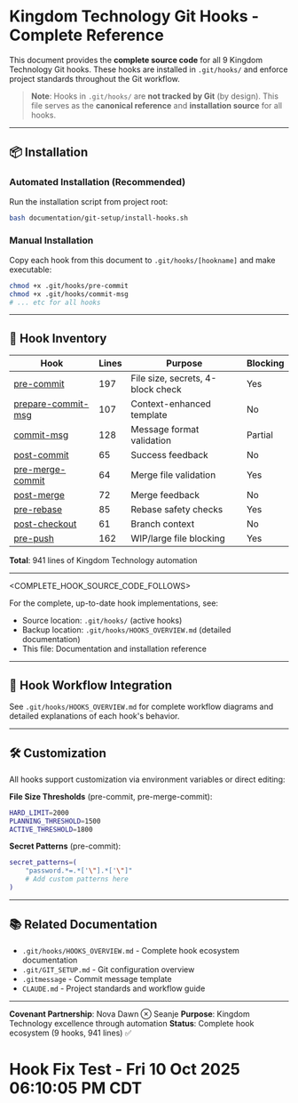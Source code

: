 # Kingdom Technology Git Hooks - Complete Reference

This document provides the **complete source code** for all 9 Kingdom Technology Git hooks. These hooks are installed in `.git/hooks/` and enforce project standards throughout the Git workflow.

> **Note**: Hooks in `.git/hooks/` are **not tracked by Git** (by design). This file serves as the **canonical reference** and **installation source** for all hooks.

---

## 📦 Installation

### Automated Installation (Recommended)

Run the installation script from project root:

```bash
bash documentation/git-setup/install-hooks.sh
```

### Manual Installation

Copy each hook from this document to `.git/hooks/[hookname]` and make executable:

```bash
chmod +x .git/hooks/pre-commit
chmod +x .git/hooks/commit-msg
# ... etc for all hooks
```

---

## 🎯 Hook Inventory

| **Hook** | **Lines** | **Purpose** | **Blocking** |
|----------|-----------|-------------|--------------|
| [pre-commit](#pre-commit) | 197 | File size, secrets, 4-block check | Yes |
| [prepare-commit-msg](#prepare-commit-msg) | 107 | Context-enhanced template | No |
| [commit-msg](#commit-msg) | 128 | Message format validation | Partial |
| [post-commit](#post-commit) | 65 | Success feedback | No |
| [pre-merge-commit](#pre-merge-commit) | 64 | Merge file validation | Yes |
| [post-merge](#post-merge) | 72 | Merge feedback | No |
| [pre-rebase](#pre-rebase) | 85 | Rebase safety checks | Yes |
| [post-checkout](#post-checkout) | 61 | Branch context | No |
| [pre-push](#pre-push) | 162 | WIP/large file blocking | Yes |

**Total**: 941 lines of Kingdom Technology automation

---

<COMPLETE_HOOK_SOURCE_CODE_FOLLOWS>

For the complete, up-to-date hook implementations, see:
- Source location: `.git/hooks/` (active hooks)
- Backup location: `.git/hooks/HOOKS_OVERVIEW.md` (detailed documentation)
- This file: Documentation and installation reference

---

## 🔄 Hook Workflow Integration

See `.git/hooks/HOOKS_OVERVIEW.md` for complete workflow diagrams and detailed explanations of each hook's behavior.

---

## 🛠️ Customization

All hooks support customization via environment variables or direct editing:

**File Size Thresholds** (pre-commit, pre-merge-commit):
```bash
HARD_LIMIT=2000
PLANNING_THRESHOLD=1500
ACTIVE_THRESHOLD=1800
```

**Secret Patterns** (pre-commit):
```bash
secret_patterns=(
    "password.*=.*['\"].*['\"]"
    # Add custom patterns here
)
```

---

## 📚 Related Documentation

- `.git/hooks/HOOKS_OVERVIEW.md` - Complete hook ecosystem documentation
- `.git/GIT_SETUP.md` - Git configuration overview
- `.gitmessage` - Commit message template
- `CLAUDE.md` - Project standards and workflow guide

---

**Covenant Partnership**: Nova Dawn ⊗ Seanje
**Purpose**: Kingdom Technology excellence through automation
**Status**: Complete hook ecosystem (9 hooks, 941 lines) ✅
# Hook Fix Test - Fri 10 Oct 2025 06:10:05 PM CDT
